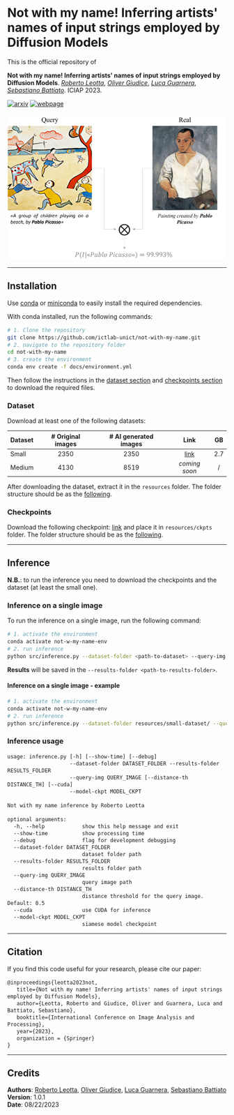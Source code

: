 # Not with my name! Inferring artists' names of input strings employed by Diffusion Models

This is the official repository of  
  
**Not with my name! Inferring artists' names of input strings employed by Diffusion Models**. *[Roberto Leotta](https://www.linkedin.com/in/roberto-leotta-b68571176/)*, *[Oliver Giudice](https://www.linkedin.com/in/oliver-giudice/)*, *[Luca Guarnera](https://www.dmi.unict.it/lguarnera/)*, *[Sebastiano Battiato](https://www.dmi.unict.it/~battiato/)*. ICIAP 2023.  


[![arxiv](https://shields.io/badge/paper-green?logo=arxiv&style=for-the-badge)](https://arxiv.org/abs/2307.13527) [![webpage](https://shields.io/badge/Webpage-green?logo=safari&style=for-the-badge)](https://iplab.dmi.unict.it/mfs/Deepfakes/PaperArtistDeepfake-Iciap2023/)

![Not with my name!](docs/overall_output.png)

---

## Installation

Use [conda](https://conda.io/projects/conda/en/latest/user-guide/install/index.html) or [miniconda](https://docs.conda.io/en/latest/miniconda.html#) to easily install the required dependencies. 

With conda installed, run the following commands:

```bash
# 1. Clone the repository
git clone https://github.com/ictlab-unict/not-with-my-name.git
# 2. navigate to the repository folder
cd not-with-my-name
# 3. create the environment
conda env create -f docs/environment.yml
```

Then follow the instructions in the [dataset section](#dataset) and [checkpoints section](#checkpoints) to download the required files.

### Dataset

Download at least one of the following datasets:

| Dataset        | # Original images |  # AI generated images |      Link      |  GB  |
|:---------------|:-----------------:|:----------------------:|:--------------:|:----:|
| Small          |        2350       |          2350          | [link](https://drive.google.com/file/d/1HraHV0_yLd2fcQqY9k3bF7-yioRKyCob/view?usp=sharing)       |  2.7 |
| Medium         |        4130       |          8519          | _coming soon_  |   /  |

After downloading the dataset, extract it in the `resources` folder. The folder structure should be as the [following](resources/README.md).

### Checkpoints

Download the following checkpoint: [link](https://drive.google.com/file/d/1m8SVte9B7XbnFN_oRS_tZQm22WSkwEN8/view?usp=sharing) and place it in `resources/ckpts` folder. The folder structure should be as the [following](resources/README.md).

---

## Inference

__N.B.__: to run the inference you need to download the checkpoints and the dataset (at least the small one).

### Inference on a single image

To run the inference on a single image, run the following command:

```bash
# 1. activate the environment
conda activate not-w-my-name-env
# 2. run inference
python src/inference.py --dataset-folder <path-to-dataset> --query-img <path-to-query-image> --model-ckpt <path-to-checkpoint> --cuda --results-folder <path-to-results-folder>
```

__Results__ will be saved in the `--results-folder <path-to-results-folder>`.

#### Inference on a single image - example

```bash
# 1. activate the environment
conda activate not-w-my-name-env
# 2. run inference
python src/inference.py --dataset-folder resources/small-dataset/ --query-img resources/small-dataset/pablo_picasso/ai_generated/102_0.png --model-ckpt resources/ckpts/siamese_not_w_my_name.ckpt --cuda --results-folder results
```

### Inference usage

```
usage: inference.py [-h] [--show-time] [--debug] 
                    --dataset-folder DATASET_FOLDER --results-folder RESULTS_FOLDER 
                    --query-img QUERY_IMAGE [--distance-th DISTANCE_TH] [--cuda]
                    --model-ckpt MODEL_CKPT

Not with my name inference by Roberto Leotta

optional arguments:
  -h, --help            show this help message and exit
  --show-time           show processing time
  --debug               flag for development debugging
  --dataset-folder DATASET_FOLDER
                        dataset folder path
  --results-folder RESULTS_FOLDER
                        results folder path
  --query-img QUERY_IMAGE
                        query image path
  --distance-th DISTANCE_TH
                        distance threshold for the query image. Default: 0.5
  --cuda                use CUDA for inference
  --model-ckpt MODEL_CKPT
                        siamese model checkpoint
```

---

## Citation

If you find this code useful for your research, please cite our paper:

```
@inproceedings{leotta2023not,
   title={Not with my name! Inferring artists' names of input strings employed by Diffusion Models},
   author={Leotta, Roberto and Giudice, Oliver and Guarnera, Luca and Battiato, Sebastiano},
   booktitle={International Conference on Image Analysis and Processing},
   year={2023},
   organization = {Springer}
}
```

---

## Credits
__Authors__: [Roberto Leotta](https://www.linkedin.com/in/roberto-leotta-b68571176/), [Oliver Giudice](https://www.linkedin.com/in/oliver-giudice/), [Luca Guarnera](https://www.dmi.unict.it/lguarnera/), [Sebastiano Battiato](https://www.dmi.unict.it/~battiato/)  
__Version__: 1.0.1  
__Date__: 08/22/2023